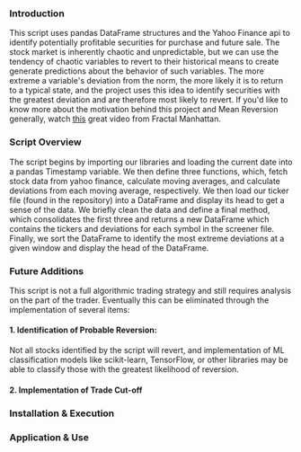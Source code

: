 ### Introduction
This script uses pandas DataFrame structures and the Yahoo Finance api to identify potentially profitable securities for purchase and future sale.
The stock market is inherently chaotic and unpredictable, but we can use the tendency of chaotic variables to revert to their historical means to create generate predictions about the behavior of such variables.
The more extreme a variable's deviation from the norm, the more likely it is to return to a typical state, and the project uses this idea to identify securities with the greatest deviation and are therefore most likely to revert.
If you'd like to know more about the motivation behind this project and Mean Reversion generally, watch [this](https://www.youtube.com/watch?v=GMhVuZa6VtY) great video from Fractal Manhattan.
### Script Overview
The script begins by importing our libraries and loading the current date into a pandas Timestamp variable. We then define three functions, which, fetch stock data from yahoo finance, calculate moving averages, and calculate deviations from each moving average, respectively. We then load our ticker file (found in the repository) into a DataFrame and display its head to get a sense of the data. We briefly clean the data and define a final method, which consolidates the first three and returns a new DataFrame which contains the tickers and deviations for each symbol in the screener file. Finally, we sort the DataFrame to identify the most extreme deviations at a given window and display the head of the DataFrame.
### Future Additions
This script is not a full algorithmic trading strategy and still requires analysis on the part of the trader. Eventually this can be eliminated through the implementation of several items:
#### 1. Identification of Probable Reversion:
Not all stocks identified by the script will revert, and implementation of ML classification models like scikit-learn, TensorFlow, or other libraries may be able to classify those with the greatest likelihood of reversion. 
#### 2. Implementation of Trade Cut-off

### Installation & Execution
### Application & Use
